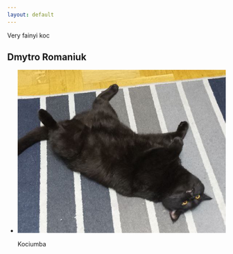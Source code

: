 ```yaml
---
layout: default
---
```

Very fainyi koc
<html>
    <h2> Dmytro Romaniuk </h2>
<div class ="content">
    <ul class="cards">
        <li>
<a class="card" style="width: fit-content; ">
    <img src="docs/assets/images/Fainyi_Koc.jpg" class="card_image" alt="Kyca" />
      <p class="card__description"> Kociumba</p>
    </div>
  </a>  
  </li>
  </ul>
  </div>
  </html>
